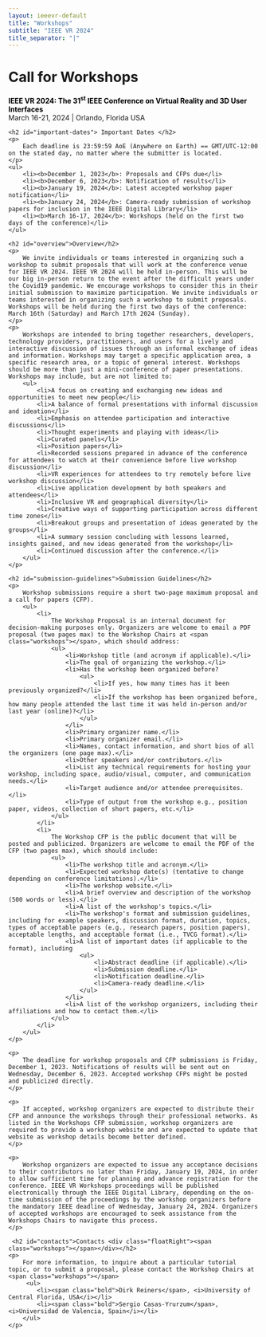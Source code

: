 ```yaml
---
layout: ieeevr-default
title: "Workshops"
subtitle: "IEEE VR 2024"
title_separator: "|"
---
```


<script type="text/javascript">
    $(document).ready(function(){
		var email = ""; 
		var domain = "ieeevr.org"; 

	    email = "workshops2024"; 		
		$(".workshops").html("<span class='text-nowrap'><a href=javascript:location='" + "mail" + "to:" + email + "@" + domain + "'><i class='fas fa-fw fa-envelope-square emailIconSm' style=''></i><i class='emailTextSm'>" + email + "@" + domain + "</a></i></span>");            
	});
</script>

<div>
    <h1 id="cfp-workshops"> Call for Workshops<div class="floatRight"><span class="workshops"></span></div></h1>
    <p>
        <strong style="color: black">IEEE VR 2024: The 31<sup>st</sup> IEEE Conference on Virtual Reality and 3D User Interfaces</strong><br />
            March 16-21, 2024 | Orlando, Florida USA
    </p>

    <h2 id="important-dates"> Important Dates </h2>
    <p>
        Each deadline is 23:59:59 AoE (Anywhere on Earth) == GMT/UTC-12:00 on the stated day, no matter where the submitter is located.
    </p>
    <ul>
        <li><b>December 1, 2023</b>: Proposals and CFPs due</li>
        <li><b>December 6, 2023</b>: Notification of results</li>
        <li><b>January 19, 2024</b>: Latest accepted workshop paper notification</li>
        <li><b>January 24, 2024</b>: Camera-ready submission of workshop papers for inclusion in the IEEE Digital Library</li>
        <li><b>March 16-17, 2024</b>: Workshops (held on the first two days of the conference)</li>
    </ul>

    <h2 id="overview">Overview</h2>
    <p>
        We invite individuals or teams interested in organizing such a workshop to submit proposals that will work at the conference venue for IEEE VR 2024. IEEE VR 2024 will be held in-person. This will be our big in-person return to the event after the difficult years under the Covid19 pandemic. We encourage workshops to consider this in their initial submission to maximize participation. We invite individuals or teams interested in organizing such a workshop to submit proposals. Workshops will be held during the first two days of the conference: March 16th (Saturday) and March 17th 2024 (Sunday).
    </p>
    <p>
        Workshops are intended to bring together researchers, developers, technology providers, practitioners, and users for a lively and interactive discussion of issues through an informal exchange of ideas and information. Workshops may target a specific application area, a specific research area, or a topic of general interest. Workshops should be more than just a mini-conference of paper presentations. Workshops may include, but are not limited to:
        <ul>
            <li>A focus on creating and exchanging new ideas and opportunities to meet new people</li>
            <li>A balance of formal presentations with informal discussion and ideation</li>
            <li>Emphasis on attendee participation and interactive discussions</li>
            <li>Thought experiments and playing with ideas</li>
            <li>Curated panels</li>
            <li>Position papers</li>
            <li>Recorded sessions prepared in advance of the conference for attendees to watch at their convenience before live workshop discussion</li>
            <li>VR experiences for attendees to try remotely before live workshop discussion</li>
            <li>Live application development by both speakers and attendees</li>
            <li>Inclusive VR and geographical diversity</li>
            <li>Creative ways of supporting participation across different time zones</li>
            <li>Breakout groups and presentation of ideas generated by the groups</li>
            <li>A summary session concluding with lessons learned, insights gained, and new ideas generated from the workshop</li>
            <li>Continued discussion after the conference.</li>
        </ul>
    </p>

    <h2 id="submission-guidelines">Submission Guidelines</h2>
    <p>
        Workshop submissions require a short two-page maximum proposal and a call for papers (CFP).
        <ul>
            <li>
                The Workshop Proposal is an internal document for decision-making purposes only. Organizers are welcome to email a PDF proposal (two pages max) to the Workshop Chairs at <span class="workshops"></span>, which should address:           
                <ul>
                    <li>Workshop title (and acronym if applicable).</li>
                    <li>The goal of organizing the workshop.</li>
                    <li>Has the workshop been organized before?
                        <ul>
                            <li>If yes, how many times has it been previously organized?</li>
                            <li>If the workshop has been organized before, how many people attended the last time it was held in-person and/or last year (online)?</li>
                        </ul>
                    </li>
                    <li>Primary organizer name.</li>
                    <li>Primary organizer email.</li>
                    <li>Names, contact information, and short bios of all the organizers (one page max).</li>
                    <li>Other speakers and/or contributors.</li>                  
                    <li>List any technical requirements for hosting your workshop, including space, audio/visual, computer, and communication needs.</li>
                    <li>Target audience and/or attendee prerequisites.</li>
                    <li>Type of output from the workshop e.g., position paper, videos, collection of short papers, etc.</li>
                </ul>
            </li>
            <li>
                The Workshop CFP is the public document that will be posted and publicized. Organizers are welcome to email the PDF of the CFP (two pages max), which should include:
                <ul>
                    <li>The workshop title and acronym.</li>
                    <li>Expected workshop date(s) (tentative to change depending on conference limitations).</li>
                    <li>The workshop website.</li>
                    <li>A brief overview and description of the workshop (500 words or less).</li>
                    <li>A list of the workshop's topics.</li>
                    <li>The workshop's format and submission guidelines, including for example speakers, discussion format, duration, topics, types of acceptable papers (e.g., research papers, position papers), acceptable lengths, and acceptable format (i.e., TVCG format).</li>
                    <li>A list of important dates (if applicable to the format), including
                        <ul>
                            <li>Abstract deadline (if applicable).</li>
                            <li>Submission deadline.</li>
                            <li>Notification deadline.</li>
                            <li>Camera-ready deadline.</li>
                        </ul>
                    </li>
                    <li>A list of the workshop organizers, including their affiliations and how to contact them.</li>
                </ul>
            </li>
        </ul>
    </p>

    <p>
        The deadline for workshop proposals and CFP submissions is Friday, December 1, 2023. Notifications of results will be sent out on Wednesday, December 6, 2023. Accepted workshop CFPs might be posted and publicized directly.
    </p>

    <p>
        If accepted, workshop organizers are expected to distribute their CFP and announce the workshops through their professional networks. As listed in the Workshops CFP submission, workshop organizers are required to provide a workshop website and are expected to update that website as workshop details become better defined.
    </p>

    <p>
        Workshop organizers are expected to issue any acceptance decisions to their contributors no later than Friday, January 19, 2024, in order to allow sufficient time for planning and advance registration for the conference. IEEE VR Workshops proceedings will be published electronically through the IEEE Digital Library, depending on the on-time submission of the proceedings by the workshop organizers before the mandatory IEEE deadline of Wednesday, January 24, 2024. Organizers of accepted workshops are encouraged to seek assistance from the Workshops Chairs to navigate this process.
    </p>

     <h2 id="contacts">Contacts <div class="floatRight"><span class="workshops"></span></div></h2>	
    <p>
        For more information, to inquire about a particular tutorial topic, or to submit a proposal, please contact the Workshop Chairs at <span class="workshops"></span>
         <ul>
            <li><span class="bold">Dirk Reiners</span>, <i>University of Central Florida, USA</i></li>
            <li><span class="bold">Sergio Casas-Yrurzum</span>, <i>Universidad de Valencia, Spain</i></li>
        </ul> 
    </p>
</div>